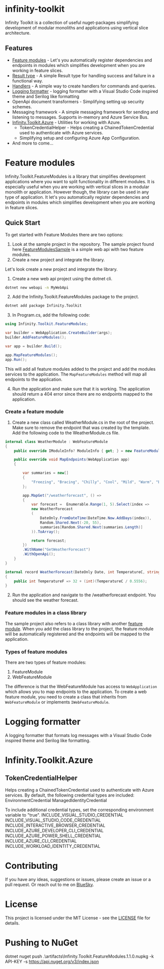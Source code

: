 # infinity-toolkit
Infinity Toolkit is a collection of useful nuget-packages simplifying development of modular monoliths and applications using vertical slice architecture.

## Features
- [Feature modules](#feature-modules) - Let's you automatically register dependencies and endpoints in modules which simplifies development when you are working in feature slices.
- [Result type](#result-type) - A simple Result type for handling success and failure in a functional way.
- [Handlers](#handlers) - A simple way to create handlers for commands and queries.
- [Logging formatter](#logging-formatter) - logging formatter with a Visual Studio Code inspired theme and Serilog like formatting
- OpenApi document transformers - Simplifying setting up security schemes.
- Messaging framework - A simple messaging framework for sending and listening to messages. Supports in-memory and Azure Service Bus.
- [Infinity.Toolkit.Azure](#Infinity.Toolkit.Azure) - Utilities for working with Azure. 
  - TokenCredentialHelper - Helps creating a ChainedTokenCredential used to authenticate with Azure services.
  - Simplifying setup and configuring Azure App Configuration.
- And more to come...

# Feature modules
Infinity.Toolkit.FeatureModules is a library that simplifies development applications where you want to split functionality in different modules. It is especially useful when you are working with vertical slices in a modular monolith or application.
However though, the library can be used in any type of application. It let's you automatically register dependencies and endpoints in modules which simplifies development when you are working in feature slices.

## Quick Start
To get started with Feature Modules there are two options:
1. Look at the sample project in the repository. The sample project found here [FeatureModulesSample](samples/FeatureModulesSample) is a simple web api with two feature modules.
2. Create a new project and integrate the library.

Let's look create a new project and integrate the library.
1. Create a new web api project using the dotnet cli.
```bash
dotnet new webapi -n MyWebApi
```

2. Add the Infinity.Toolkit.FeatureModules package to the project.
```bash
dotnet add package Infinity.Toolkit
```

3. In Program.cs, add the following code:
```csharp
using Infinity.Toolkit.FeatureModules;

var builder = WebApplication.CreateBuilder(args);
builder.AddFeatureModules();

var app = builder.Build();

app.MapFeatureModules();
app.Run();
```

This will add all feature modules added to the project and add the modules services to the application. The `MapFeatureModules` method will map all endpoints to the application.

4. Run the application and make sure that it is working. The application should return a 404 error since there are no endpoints mapped to the application.

### Create a feature module
1. Create a new class called WeatherModule.cs in the root of the project. Make sure to remove the endpoint that was created by the template. Add the following code to the WeatherModule.cs file.

```csharp
internal class WeatherModule : WebFeatureModule
{
    public override IModuleInfo? ModuleInfo { get; } = new FeatureModuleInfo("WeatherModule", "1.0.0");

    public override void MapEndpoints(WebApplication app)
    {

        var summaries = new[]
        {
            "Freezing", "Bracing", "Chilly", "Cool", "Mild", "Warm", "Balmy", "Hot", "Sweltering", "Scorching"
        };

        app.MapGet("/weatherforecast", () =>
        {
            var forecast =  Enumerable.Range(1, 5).Select(index =>
            new WeatherForecast
            (
                DateOnly.FromDateTime(DateTime.Now.AddDays(index)),
                Random.Shared.Next(-20, 55),
                summaries[Random.Shared.Next(summaries.Length)]
            )).ToArray();

            return forecast;
        })
        .WithName("GetWeatherForecast")
        .WithOpenApi();
    }
}

internal record WeatherForecast(DateOnly Date, int TemperatureC, string? Summary)
{
    public int TemperatureF => 32 + (int)(TemperatureC / 0.5556);
}
```

2. Run the application and navigate to the /weatherforecast endpoint. You should see the weather forecast.

### Feature modules in a class library
The sample project also refers to a class library with another [feature module](samples/FeatureModulesSample.Module1). When you add the class library to the project, the feature module will be automatically registered and the endpoints will be mapped to the application.

### Types of feature modules

There are two types of feature modules:
1. FeatureModule
2. WebFeatureModule

The difference is that the WebFeatureModule has access to `WebApplication` which allows you to map endpoints to the application.
To create a web feature module, you need to create a class that inherits from `WebFeatureModule` or implements `IWebFeatureModule`. 

# Logging formatter
A logging formatter that formats log messages with a Visual Studio Code inspired theme and Serilog like formatting.

# Infinity.Toolkit.Azure
## TokenCredentialHelper
Helps creating a ChainedTokenCredential used to authenticate with Azure services.
By default, the following credential types are included:
EnvironmentCredential
ManagedIdentityCredential

To include additional credential types, set the corresponding environment variable to "true".
INCLUDE_VISUAL_STUDIO_CREDENTIAL
INCLUDE_VISUAL_STUDIO_CODE_CREDENTIAL
INCLUDE_INTERACTIVE_BROWSER_CREDENTIAL
INCLUDE_AZURE_DEVELOPER_CLI_CREDENTIAL
INCLUDE_AZURE_POWER_SHELL_CREDENTIAL
INCLUDE_AZURE_CLI_CREDENTIAL
INCLUDE_WORKLOAD_IDENTITY_CREDENTIAL

# Contributing
If you have any ideas, suggestions or issues, please create an issue or a pull request. Or reach out to me on [BlueSky](https://bsky.app/profile/peternylander.bsky.social).

# License
This project is licensed under the MIT License - see the [LICENSE](LICENSE) file for details.

# Pushing to NuGet
 dotnet nuget push .\artifacts\Infinity.Toolkit.FeatureModules.1.1.0.nupkg -k API-KEY -s https://api.nuget.org/v3/index.json